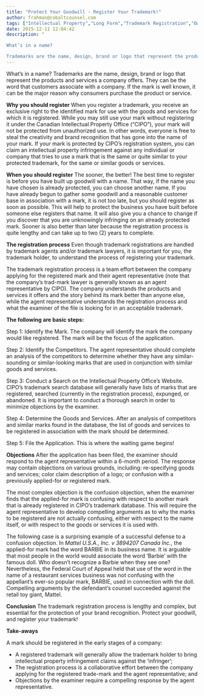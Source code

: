 ```yaml
---
title: "Protect Your Goodwill - Register Your Trademark!"
author: frahman@cobaltcounsel.com
tags: ["Intellectual Property","Long Form","Trademark Registration","Ownership of Intellectual Property","Commercial Activities","frahman"]
date: 2015-12-11 12:04:42
description: "

What’s in a name?

Trademarks are the name, design, brand or logo that represent the products and services a company offers. They can..."
---
```


 

What’s in a name? Trademarks are the name, design, brand or logo that represent the products and services a company offers. They can be the word that customers associate with a company. If the mark is well known, it can be the major reason why consumers purchase the product or service.

 

**Why you should register**
When you register a trademark, you receive an exclusive right to the identified mark for use with the goods and services for which it is registered. While you may still use your mark without registering it under the Canadian Intellectual Property Office (“CIPO”), your mark will not be protected from unauthorized use. In other words, everyone is free to steal the creativity and brand recognition that has gone into the name of your mark. If your mark is protected by CIPO’s registration system, you can claim an intellectual property infringement against any individual or company that tries to use a mark that is the same or quite similar to your protected trademark, for the same or similar goods or services.

 

**When you should register**
The sooner, the better! The best time to register is before you have built up goodwill with a name. That way, if the name you have chosen is already protected, you can choose another name. If you have already begun to gather some goodwill and a reasonable customer base in association with a mark, it is not too late, but you should register as soon as possible. This will help to protect the business you have built before someone else registers that name. It will also give you a chance to change if you discover that you are unknowingly infringing on an already protected mark. Sooner is also better than later because the registration process is quite lengthy and can take up to two (2) years to complete.

 

**The registration process**
Even though trademark registrations are handled by trademark agents and/or trademark lawyers, it is important for you, the trademark holder, to understand the process of registering your trademark.

 

The trademark registration process is a team effort between the company applying for the registered mark and their agent representative (note that the company’s trad-mark lawyer is generally known as an agent representative by CIPO). The company understands the products and services it offers and the story behind its mark better than anyone else, while the agent representative understands the registration process and what the examiner of the file is looking for in an acceptable trademark.

 

**The following are basic steps:**

 

Step 1: Identify the Mark. The company will identify the mark the company would like registered. The mark will be the focus of the application.

 

Step 2: Identify the Competitors. The agent representative should complete an analysis of the competitors to determine whether they have any similar-sounding or similar-looking marks that are used in conjunction with similar goods and services.

 

Step 3: Conduct a Search on the Intellectual Property Office’s Website. CIPO’s trademark search database will generally have lists of marks that are registered, searched (currently in the registration process), expunged, or abandoned. It is important to conduct a thorough search in order to minimize objections by the examiner.

 

Step 4: Determine the Goods and Services. After an analysis of competitors and similar marks found in the database, the list of goods and services to be registered in association with the mark should be determined.

 

 

Step 5: File the Application. This is where the waiting game begins!

 

**Objections**
After the application has been filed, the examiner should respond to the agent representative within a 6-month period. The response may contain objections on various grounds, including: re-specifying goods and services; color claim description of a logo; or confusion with a previously applied-for or registered mark. 

 

The most complex objection is the confusion objection, when the examiner finds that the applied-for mark is confusing with respect to another mark that is already registered in CIPO’s trademark database. This will require the agent representative to develop compelling arguments as to why the marks to be registered are not actually confusing, either with respect to the name itself, or with respect to the goods or services it is used with.

 

The following case is a surprising example of a successful defense to a confusion objection. In *Mattel U.S.A., Inc. v 3894207 Canada Inc.*, the applied-for mark had the word BARBIE in its business name. It is arguable that most people in the world would associate the word ‘Barbie’ with the famous doll. Who doesn’t recognize a Barbie when they see one? Nevertheless, the Federal Court of Appeal held that use of the word in the name of a restaurant services business was not confusing with the appellant’s ever-so popular mark, BARBIE, used in connection with the doll. Compelling arguments by the defendant’s counsel succeeded against the retail toy giant, Mattel.

 

**Conclusion**
The trademark registration process is lengthy and complex, but essential for the protection of  your brand recognition. Protect your goodwill, and register your trademark!

 

**Take-aways**

A mark should be registered in the early stages of a company:

- A registered trademark will generally allow the trademark holder to bring intellectual property infringement claims against the ‘infringer’;
- The registration process is a collaborative effort between the company applying for the registered trade-mark and the agent representative; and
- Objections by the examiner require a compelling response by the agent representative.

